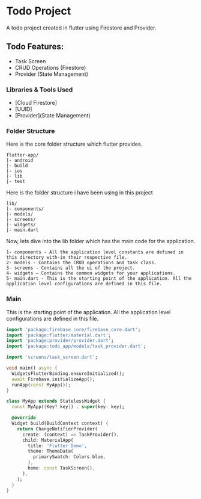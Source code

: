 # Todo Project

A todo project created in flutter using Firestore and Provider.

## Todo Features:

* Task Screen
* CRUD Operations (Firestore)
* Provider (State Management)

### Libraries & Tools Used

* [Cloud Firestore]
* [UUID]
* [Provider](State Management)

### Folder Structure
Here is the core folder structure which flutter provides.

```
flutter-app/
|- android
|- build
|- ios
|- lib
|- test
```

Here is the folder structure i have been using in this project

```
lib/
|- components/
|- models/
|- screens/
|- widgets/
|- main.dart
```

Now, lets dive into the lib folder which has the main code for the application.

```
1- components - All the application level constants are defined in this directory with-in their respective file.
2- models - Contains the CRUD operations and task class.
3- screens - Contains all the ui of the project.
4- widgets — Contains the common widgets for your applications.
5- main.dart - This is the starting point of the application. All the application level configurations are defined in this file.
```

### Main

This is the starting point of the application. All the application level configurations are defined in this file.

```dart
import 'package:firebase_core/firebase_core.dart';
import 'package:flutter/material.dart';
import 'package:provider/provider.dart';
import 'package:todo_app/models/task_provider.dart';

import 'screens/task_screen.dart';

void main() async {
  WidgetsFlutterBinding.ensureInitialized();
  await Firebase.initializeApp();
  runApp(const MyApp());
}

class MyApp extends StatelessWidget {
  const MyApp({Key? key}) : super(key: key);

  @override
  Widget build(BuildContext context) {
    return ChangeNotifierProvider(
      create: (context) => TaskProvider(),
      child: MaterialApp(
        title: 'Flutter Demo',
        theme: ThemeData(
          primarySwatch: Colors.blue,
        ),
        home: const TaskScreen(),
      ),
    );
  }
}
```
